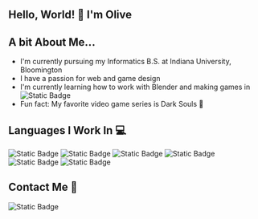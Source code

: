 ## Hello, World! 👋 I'm Olive

## A bit About Me...
- I'm currently pursuing my Informatics B.S. at Indiana University, Bloomington
- I have a passion for web and game design
- I'm currently learning how to work with Blender and making games in ![Static Badge](https://img.shields.io/badge/UnrealEngine-black?style=for-the-badge&logo=unrealengine)
- Fun fact: My favorite video game series is Dark Souls 🐺

## Languages I Work In 💻
![Static Badge](https://img.shields.io/badge/Python-blue?style=for-the-badge&logo=python&logoColor=yellow) ![Static Badge](https://img.shields.io/badge/Javascript-black?style=for-the-badge&logo=javascript&logoColor=yellow) ![Static Badge](https://img.shields.io/badge/latex-%23008080?style=for-the-badge&logo=latex&logoColor=white) ![Static Badge](https://img.shields.io/badge/Java-red?style=for-the-badge&logo=java&logoColor=white) ![Static Badge](https://img.shields.io/badge/c-blue?style=for-the-badge&logo=c&logoColor=white) ![Static Badge](https://img.shields.io/badge/C%23-purple?style=for-the-badge&logoColor=white)

## Contact Me 📨
![Static Badge](https://img.shields.io/badge/Gmail-white?style=for-the-badge&logo=gmail&logoColor=red=mailto:olivebel04@gmail.com?subject=[Github])








<!--
**0lib3/0lib3** is a ✨ _special_ ✨ repository because its `README.md` (this file) appears on your GitHub profile.

Here are some ideas to get you started:

- 🔭 I’m currently working on ...
- 🌱 I’m currently learning ...
- 👯 I’m looking to collaborate on ...
- 🤔 I’m looking for help with ...
- 💬 Ask me about ...
- 📫 How to reach me: ...
- 😄 Pronouns: ...
- ⚡ Fun fact: ...
-->
